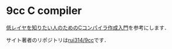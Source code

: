 # 9cc C compiler

[低レイヤを知りたい人のためのCコンパイラ作成入門](https://www.sigbus.info/compilerbook)を参考にします．

サイト著者のリポジトリは[rui314/9cc](https://github.com/rui314/9cc)です．
